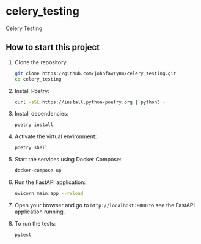 # celery_testing
Celery Testing

## How to start this project

1. Clone the repository:
   ```sh
   git clone https://github.com/johnfawzy84/celery_testing.git
   cd celery_testing
   ```

2. Install Poetry:
   ```sh
   curl -sSL https://install.python-poetry.org | python3 -
   ```

3. Install dependencies:
   ```sh
   poetry install
   ```

4. Activate the virtual environment:
   ```sh
   poetry shell
   ```

5. Start the services using Docker Compose:
   ```sh
   docker-compose up
   ```

6. Run the FastAPI application:
   ```sh
   uvicorn main:app --reload
   ```

7. Open your browser and go to `http://localhost:8000` to see the FastAPI application running.

8. To run the tests:
   ```sh
   pytest
   ```

